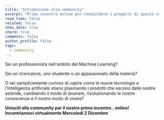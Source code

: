 ```yaml
---
title: "Introduzione alla community"
excerpt: "Primo incontro online per condividere i progetti di questa community"
read_time: false
related: false
show_date: true
share: true
comments: false
author_profile: false
tags:
  - community
---
```


Sei un professionista nell'ambito del Machine Learning?

Sei un ricercatore, uno studente o un appassionato della materia?

O sei semplicemente curioso di capire come le nuove tecnologie e l’intelligenza artificiale stiano plasmando i prodotti che escono dalle nostre aziende, cambiando il modo di lavorare, rivoluzionando le nostre conoscenze e il nostro modo di vivere?

**Unisciti alla community per il nostro primo incontro.. online!**
**Incontriamoci virtualmente Mercoledì 2 Dicembre**

<!-- [➕ Iscriviti all'evento](#link){: .btn .btn--primary .btn--large} -->

